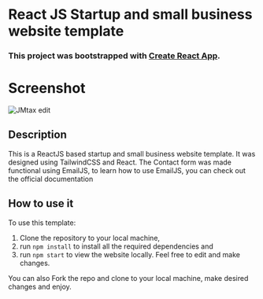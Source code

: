 # React JS Startup and small business website template

### This project was bootstrapped with [Create React App](https://github.com/facebook/create-react-app).

# Screenshot

![JMtax edit](https://user-images.githubusercontent.com/43953425/212030864-cf3aa272-e070-4e1b-8e25-f488ca56873e.png)




## Description

This is a ReactJS based startup and small business website template. 
It was designed using TailwindCSS and React. 
The Contact form was made functional using EmailJS, to learn how to use EmailJS, you can check out the official documentation
## How to use it

To use this template:
1. Clone the repository to your local machine, 
2. run `npm install` to install all the required dependencies and
3. run `npm start` to view the website locally.
Feel free to edit and make changes. 

You can also Fork the repo and clone to your local machine, make desired changes and enjoy.
